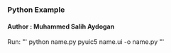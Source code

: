 ### Python Example

#### Author      : Muhammed Salih Aydogan

Run: 
"'
python name.py
pyuic5 name.ui -o name.py 
"'
